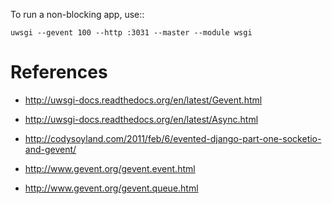 




To run a non-blocking app, use::

    uwsgi --gevent 100 --http :3031 --master --module wsgi


References
=====================

* http://uwsgi-docs.readthedocs.org/en/latest/Gevent.html
* http://uwsgi-docs.readthedocs.org/en/latest/Async.html
* http://codysoyland.com/2011/feb/6/evented-django-part-one-socketio-and-gevent/


* http://www.gevent.org/gevent.event.html
* http://www.gevent.org/gevent.queue.html
